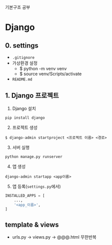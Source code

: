기본구조 공부

# Django

## 0. settings

- `.gitignore`
- 가상환경 설정
    - $ python -m venv venv
    - $ source venv/Scripts/activate
- `README.md`

## 1. Django 프로젝트

1. Django 설치
```shell
pip install django
```

2. 프로젝트 생성
```shell
$ django-admin startproject <프로젝트 이름> <경로>
```

3. 서버 실행
```shell
python manage.py runserver
```

4. 앱 생성
```shell
django-admin startapp <app이름>
```

5. 앱 등록(`settings.py`에서)
```python
INSTALLED_APPS = [
    ...,
    '<app_이름>',
]
```
## template & views
- urls.py -> views.py -> @@@.html 무한반복

